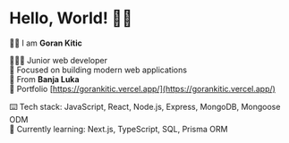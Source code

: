 # Hello, World! 👋🏻

👦🏻 I am **Goran Kitic**

👨🏻‍🚀 Junior web developer<br>
🚀 Focused on building modern web applications<br>
📌 From **Banja Luka**<br>
🔗 Portfolio [https://gorankitic.vercel.app/](https://gorankitic.vercel.app/)

⌨️ Tech stack: JavaScript, React, Node.js, Express, MongoDB, Mongoose ODM<br>
🌱 Currently learning: Next.js, TypeScript, SQL, Prisma ORM
